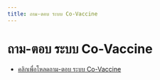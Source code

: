 ```yaml
---
title: ถาม-ตอบ ระบบ Co-Vaccine
---
```


# ถาม-ตอบ ระบบ Co-Vaccine 
- [คลิกเพื่อโหลดถาม-ตอบ ระบบ Co-Vaccine](https://docs.google.com/document/u/0/d/1_6qTG-n3PZt_2mOQiUma_ov1snj_FXaucPHIR5lma4A/mobilebasic)
